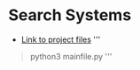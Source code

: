 # Search Systems

* [Link to project files](https://drive.google.com/file/d/1VqlmHa7ejvpgxoRiDKj0kv-3vqmtiiiT/view?usp=sharing)
'''
> python3 mainfile.py
'''

